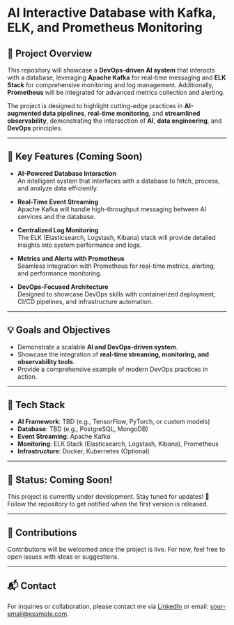 # AI Interactive Database with Kafka, ELK, and Prometheus Monitoring

## 🚀 Project Overview

This repository will showcase a **DevOps-driven AI system** that interacts with a database, leveraging **Apache Kafka** for real-time messaging and **ELK Stack** for comprehensive monitoring and log management. Additionally, **Prometheus** will be integrated for advanced metrics collection and alerting.

The project is designed to highlight cutting-edge practices in **AI-augmented data pipelines**, **real-time monitoring**, and **streamlined observability**, demonstrating the intersection of **AI**, **data engineering**, and **DevOps** principles.

---

## 🌟 Key Features (Coming Soon)

- **AI-Powered Database Interaction**  
   An intelligent system that interfaces with a database to fetch, process, and analyze data efficiently.

- **Real-Time Event Streaming**  
   Apache Kafka will handle high-throughput messaging between AI services and the database.

- **Centralized Log Monitoring**  
   The ELK (Elasticsearch, Logstash, Kibana) stack will provide detailed insights into system performance and logs.

- **Metrics and Alerts with Prometheus**  
   Seamless integration with Prometheus for real-time metrics, alerting, and performance monitoring.

- **DevOps-Focused Architecture**  
   Designed to showcase DevOps skills with containerized deployment, CI/CD pipelines, and infrastructure automation.

---

## 💡 Goals and Objectives

- Demonstrate a scalable **AI and DevOps-driven system**.
- Showcase the integration of **real-time streaming, monitoring, and observability tools**.
- Provide a comprehensive example of modern DevOps practices in action.

---

## 🔧 Tech Stack

- **AI Framework**: TBD (e.g., TensorFlow, PyTorch, or custom models)
- **Database**: TBD (e.g., PostgreSQL, MongoDB)
- **Event Streaming**: Apache Kafka
- **Monitoring**: ELK Stack (Elasticsearch, Logstash, Kibana), Prometheus
- **Infrastructure**: Docker, Kubernetes (Optional)

---

## 📅 Status: Coming Soon!

This project is currently under development. Stay tuned for updates! 🚧  
Follow the repository to get notified when the first version is released.

---

## 🤝 Contributions

Contributions will be welcomed once the project is live. For now, feel free to open issues with ideas or suggestions.

---

## 📬 Contact

For inquiries or collaboration, please contact me via [LinkedIn](https://linkedin.com/in/your-profile) or email: your-email@example.com.
